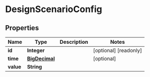 

# DesignScenarioConfig

## Properties

Name | Type | Description | Notes
------------ | ------------- | ------------- | -------------
**id** | **Integer** |  |  [optional] [readonly]
**time** | [**BigDecimal**](BigDecimal.md) |  |  [optional]
**value** | **String** |  | 



